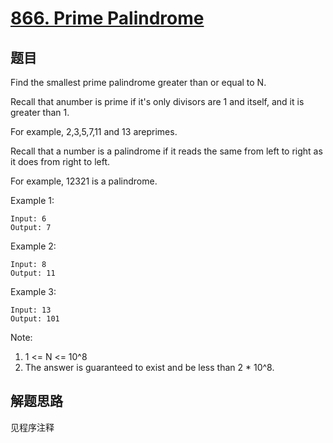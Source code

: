 # [866. Prime Palindrome](https://leetcode-cn.com/problems/prime-palindrome/)

## 题目

Find the smallest prime palindrome greater than or equal to N.

Recall that anumber is prime if it's only divisors are 1 and itself, and it is greater than 1.

For example, 2,3,5,7,11 and 13 areprimes.

Recall that a number is a palindrome if it reads the same from left to right as it does from right to left.

For example, 12321 is a palindrome.

Example 1:

```text
Input: 6
Output: 7
```

Example 2:

```text
Input: 8
Output: 11
```

Example 3:

```text
Input: 13
Output: 101
```

Note:

1. 1 <= N <= 10^8
1. The answer is guaranteed to exist and be less than 2 * 10^8.

## 解题思路

见程序注释
